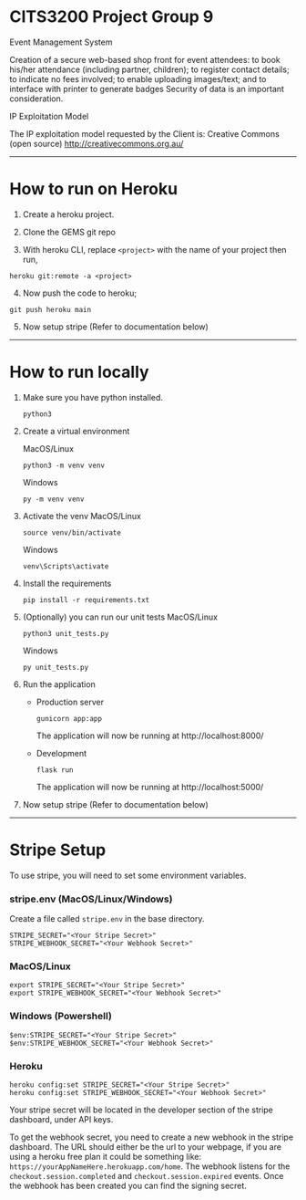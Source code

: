 # CITS3200 Project Group 9

Event Management System

Creation of a secure web-based shop front for event attendees:
to book his/her attendance (including partner, children);
to register contact details;
to indicate no fees involved;
to enable uploading images/text; and
to interface with printer to generate badges
Security of data is an important consideration.

IP Exploitation Model

The IP exploitation model requested by the Client is: Creative Commons (open source) http://creativecommons.org.au/

---
# How to run on Heroku

1. Create a heroku project. 

2. Clone the GEMS git repo

3. With heroku CLI, replace `<project>` with the name of your project then run,
```
heroku git:remote -a <project>
```

4. Now push the code to heroku; 
```
git push heroku main
```

5. Now setup stripe (Refer to documentation below)

---
# How to run locally

1. Make sure you have python installed.

    ```
    python3
    ```

2. Create a virtual environment

    MacOS/Linux

    ```
    python3 -m venv venv
    ```

    Windows

    ```
    py -m venv venv
    ```

3. Activate the venv
    MacOS/Linux

    ```
    source venv/bin/activate
    ```

    Windows

    ```
    venv\Scripts\activate
    ```

4. Install the requirements

    ```
    pip install -r requirements.txt
    ```
5. (Optionally) you can run our unit tests
    MacOS/Linux
    
    ```
    python3 unit_tests.py
    ```

    Windows

    ```
    py unit_tests.py
    ```

6. Run the application
    * Production server

        ```
        gunicorn app:app
        ```

        The application will now be running at http://localhost:8000/


    * Development

        ```
        flask run
        ```

        The application will now be running at http://localhost:5000/

7. Now setup stripe (Refer to documentation below)

---
# Stripe Setup
To use stripe, you will need to set some environment variables.

### stripe.env (MacOS/Linux/Windows)
Create a file called `stripe.env` in the base directory. 
```
STRIPE_SECRET="<Your Stripe Secret>"
STRIPE_WEBHOOK_SECRET="<Your Webhook Secret>"
```

### MacOS/Linux

```
export STRIPE_SECRET="<Your Stripe Secret>"
export STRIPE_WEBHOOK_SECRET="<Your Webhook Secret>"
```

### Windows (Powershell)
```
$env:STRIPE_SECRET="<Your Stripe Secret>"
$env:STRIPE_WEBHOOK_SECRET="<Your Webhook Secret>"
```

### Heroku
```
heroku config:set STRIPE_SECRET="<Your Stripe Secret>"
heroku config:set STRIPE_WEBHOOK_SECRET="<Your Webhook Secret>"
```

Your stripe secret will be located in the developer section of the stripe dashboard, under API keys. 


To get the webhook secret, you need to create a new webhook in the stripe dashboard. The URL should either be the url to your webpage, if you are using a heroku free plan it could be something like: `https://yourAppNameHere.herokuapp.com/home`. 
The webhook listens for the `checkout.session.completed` and `checkout.session.expired` events. 
Once the webhook has been created you can find the signing secret. 